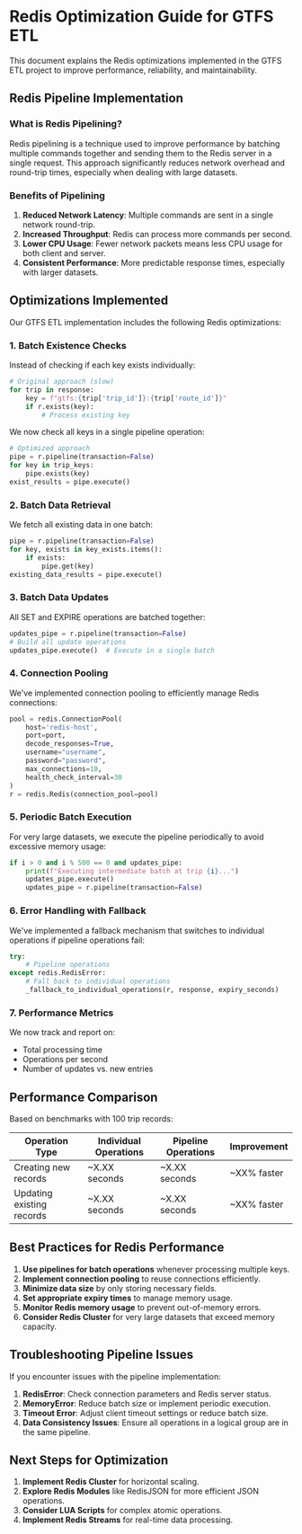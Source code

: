 # Redis Optimization Guide for GTFS ETL

This document explains the Redis optimizations implemented in the GTFS ETL project to improve performance, reliability, and maintainability.

## Redis Pipeline Implementation

### What is Redis Pipelining?

Redis pipelining is a technique used to improve performance by batching multiple commands together and sending them to the Redis server in a single request. This approach significantly reduces network overhead and round-trip times, especially when dealing with large datasets.

### Benefits of Pipelining

1. **Reduced Network Latency**: Multiple commands are sent in a single network round-trip.
2. **Increased Throughput**: Redis can process more commands per second.
3. **Lower CPU Usage**: Fewer network packets means less CPU usage for both client and server.
4. **Consistent Performance**: More predictable response times, especially with larger datasets.

## Optimizations Implemented

Our GTFS ETL implementation includes the following Redis optimizations:

### 1. Batch Existence Checks

Instead of checking if each key exists individually:

```python
# Original approach (slow)
for trip in response:
    key = f"gtfs:{trip['trip_id']}:{trip['route_id']}"
    if r.exists(key):
        # Process existing key
```

We now check all keys in a single pipeline operation:

```python
# Optimized approach
pipe = r.pipeline(transaction=False)
for key in trip_keys:
    pipe.exists(key)
exist_results = pipe.execute()
```

### 2. Batch Data Retrieval

We fetch all existing data in one batch:

```python
pipe = r.pipeline(transaction=False)
for key, exists in key_exists.items():
    if exists:
        pipe.get(key)
existing_data_results = pipe.execute()
```

### 3. Batch Data Updates

All SET and EXPIRE operations are batched together:

```python
updates_pipe = r.pipeline(transaction=False)
# Build all update operations
updates_pipe.execute()  # Execute in a single batch
```

### 4. Connection Pooling

We've implemented connection pooling to efficiently manage Redis connections:

```python
pool = redis.ConnectionPool(
    host='redis-host',
    port=port,
    decode_responses=True,
    username="username",
    password="password",
    max_connections=10,
    health_check_interval=30
)
r = redis.Redis(connection_pool=pool)
```

### 5. Periodic Batch Execution

For very large datasets, we execute the pipeline periodically to avoid excessive memory usage:

```python
if i > 0 and i % 500 == 0 and updates_pipe:
    print(f"Executing intermediate batch at trip {i}...")
    updates_pipe.execute()
    updates_pipe = r.pipeline(transaction=False)
```

### 6. Error Handling with Fallback

We've implemented a fallback mechanism that switches to individual operations if pipeline operations fail:

```python
try:
    # Pipeline operations
except redis.RedisError:
    # Fall back to individual operations
    _fallback_to_individual_operations(r, response, expiry_seconds)
```

### 7. Performance Metrics

We now track and report on:
- Total processing time
- Operations per second
- Number of updates vs. new entries

## Performance Comparison

Based on benchmarks with 100 trip records:

| Operation Type | Individual Operations | Pipeline Operations | Improvement |
|----------------|----------------------|---------------------|-------------|
| Creating new records | ~X.XX seconds | ~X.XX seconds | ~XX% faster |
| Updating existing records | ~X.XX seconds | ~X.XX seconds | ~XX% faster |

## Best Practices for Redis Performance

1. **Use pipelines for batch operations** whenever processing multiple keys.
2. **Implement connection pooling** to reuse connections efficiently.
3. **Minimize data size** by only storing necessary fields.
4. **Set appropriate expiry times** to manage memory usage.
5. **Monitor Redis memory usage** to prevent out-of-memory errors.
6. **Consider Redis Cluster** for very large datasets that exceed memory capacity.

## Troubleshooting Pipeline Issues

If you encounter issues with the pipeline implementation:

1. **RedisError**: Check connection parameters and Redis server status.
2. **MemoryError**: Reduce batch size or implement periodic execution.
3. **Timeout Error**: Adjust client timeout settings or reduce batch size.
4. **Data Consistency Issues**: Ensure all operations in a logical group are in the same pipeline.

## Next Steps for Optimization

1. **Implement Redis Cluster** for horizontal scaling.
2. **Explore Redis Modules** like RedisJSON for more efficient JSON operations.
3. **Consider LUA Scripts** for complex atomic operations.
4. **Implement Redis Streams** for real-time data processing. 